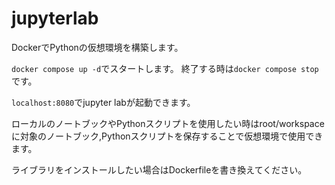 # jupyterlab

DockerでPythonの仮想環境を構築します。

`docker compose up -d`でスタートします。
終了する時は`docker compose stop`です。

`localhost:8080`でjupyter labが起動できます。

ローカルのノートブックやPythonスクリプトを使用したい時はroot/workspaceに対象のノートブック,Pythonスクリプトを保存することで仮想環境で使用できます。

ライブラリをインストールしたい場合はDockerfileを書き換えてください。
